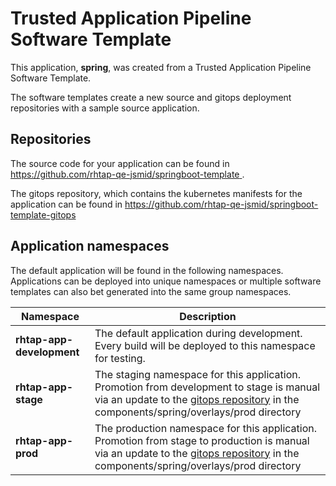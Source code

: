 # Trusted Application Pipeline Software Template

This application, **spring**, was created from a Trusted Application Pipeline Software Template.

The software templates create a new source and gitops deployment repositories with a sample source application. 

## Repositories

The source code for your application can be found in [https://github.com/rhtap-qe-jsmid/springboot-template ](https://github.com/rhtap-qe-jsmid/springboot-template ).
 
The gitops repository, which contains the kubernetes manifests for the application can be found in 
[https://github.com/rhtap-qe-jsmid/springboot-template-gitops ](https://github.com/rhtap-qe-jsmid/springboot-template-gitops ) 

## Application namespaces 

The default application will be found in the following namespaces. Applications can be deployed into unique namespaces or multiple software templates can also bet generated into the same group namespaces.  

|  Namespace   |  Description   |  
| -------- | -------- |   
| **rhtap-app-development** | The default application during development. Every build will be deployed to this namespace for testing. | 
| **rhtap-app-stage** | The staging namespace for this application. Promotion from development to stage is manual via an update to the [gitops repository](https://github.com/rhtap-qe-jsmid/springboot-template-gitops ) in the components/spring/overlays/prod directory |  
| **rhtap-app-prod** | The production namespace for this application. Promotion from stage to production is manual via an update to the [gitops repository](https://github.com/rhtap-qe-jsmid/springboot-template-gitops ) in the components/spring/overlays/prod directory | 